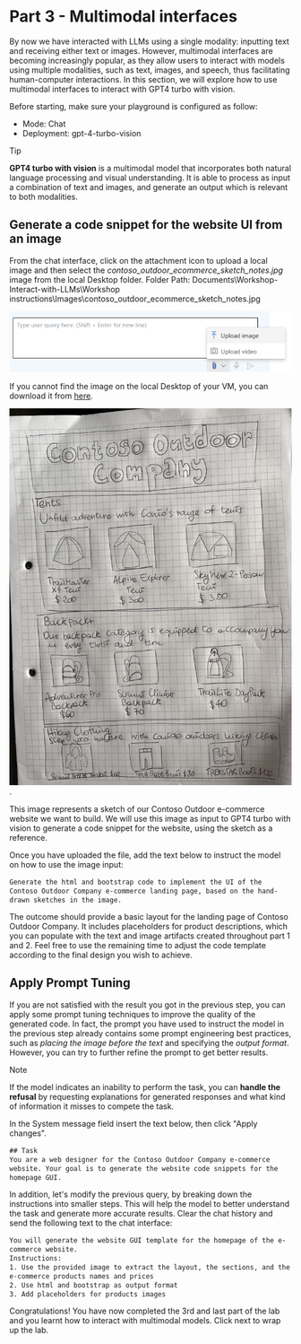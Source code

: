 # Part 3 - Multimodal interfaces

By now we have interacted with LLMs using a single modality: inputting text and receiving either text or images. However, multimodal interfaces are becoming increasingly popular, as they allow users to interact with models using multiple modalities, such as text, images, and speech, thus facilitating human-computer interactions. In this section, we will explore how to use multimodal interfaces to interact with GPT4 turbo with vision.

Before starting, make sure your playground is configured as follow:
- Mode: Chat
- Deployment: gpt-4-turbo-vision

> [!TIP]
> **GPT4 turbo with vision** is a multimodal model that incorporates both natural language processing and visual understanding. It is able to process as input a combination of text and images, and generate an output which is relevant to both modalities.

## Generate a code snippet for the website UI from an image

From the chat interface, click on the attachment icon to upload a local image and then select the *contoso_outdoor_ecommerce_sketch_notes.jpg* image from the local Desktop folder.
Folder Path: Documents\Workshop-Interact-with-LLMs\Workshop instructions\Images\contoso_outdoor_ecommerce_sketch_notes.jpg

![Uploading image as input](./Images/upload_image_icon.png)

If you cannot find the image on the local Desktop of your VM, you can download it from [here](./Images/contoso_outdoor_ecommerce_sketch_notes.jpg).

![Contoso Ecommerce Website UI](./Images/contoso_outdoor_ecommerce_sketch_notes.jpg).

This image represents a sketch of our Contoso Outdoor e-commerce website we want to build. We will use this image as input to GPT4 turbo with vision to generate a code snippet for the website, using the sketch as a reference.

Once you have uploaded the file, add the text below to instruct the model on how to use the image input:
```
Generate the html and bootstrap code to implement the UI of the Contoso Outdoor Company e-commerce landing page, based on the hand-drawn sketches in the image.
```

The outcome should provide a basic layout for the landing page of Contoso Outdoor Company. It includes placeholders for product descriptions, which you can populate with the text and image artifacts created throughout part 1 and 2.
Feel free to use the remaining time to adjust the code template according to the final design you wish to achieve.

## Apply Prompt Tuning

If you are not satisfied with the result you got in the previous step, you can apply some prompt tuning techniques to improve the quality of the generated code. In fact, the prompt you have used to instruct the model in the previous step already contains some prompt engineering best practices, such as *placing the image before the text* and specifying the *output format*. However, you can try to further refine the prompt to get better results.

> [!NOTE]
> If the model indicates an inability to perform the task, you can **handle the refusal** by requesting explanations for generated responses and what kind of information it misses to compete the task.

In the System message field insert the text below, then click "Apply changes".

```
## Task
You are a web designer for the Contoso Outdoor Company e-commerce website. Your goal is to generate the website code snippets for the homepage GUI.
```

In addition, let's modify the previous query, by breaking down the instructions into smaller steps. This will help the model to better understand the task and generate more accurate results. Clear the chat history and send the following text to the chat interface:

```
You will generate the website GUI template for the homepage of the e-commerce website.
Instructions:
1. Use the provided image to extract the layout, the sections, and the e-commerce products names and prices
2. Use html and bootstrap as output format
3. Add placeholders for products images
```

Congratulations! You have now completed the 3rd and last part of the lab and you learnt how to interact with multimodal models. Click next to wrap up the lab.
